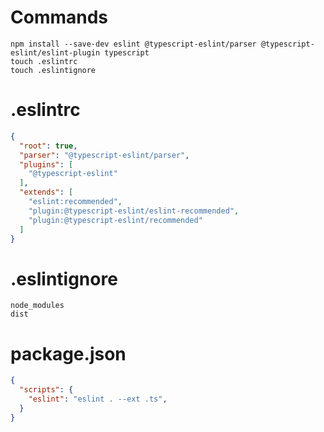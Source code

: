 # Commands
```
npm install --save-dev eslint @typescript-eslint/parser @typescript-eslint/eslint-plugin typescript
touch .eslintrc
touch .eslintignore
```


# .eslintrc
```json
{
  "root": true,
  "parser": "@typescript-eslint/parser",
  "plugins": [
    "@typescript-eslint"
  ],
  "extends": [
    "eslint:recommended",
    "plugin:@typescript-eslint/eslint-recommended",
    "plugin:@typescript-eslint/recommended"
  ]
}
```
# .eslintignore
```
node_modules
dist
```

# package.json
```json
{
  "scripts": {
    "eslint": "eslint . --ext .ts",
  }
}
```